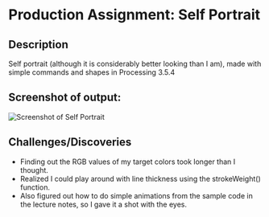 # Production Assignment: Self Portrait

## Description
Self portrait (although it is considerably better looking than I am), made with simple commands and shapes in Processing 3.5.4

## Screenshot of output:
![Screenshot of Self Portrait]()

## Challenges/Discoveries
* Finding out the RGB values of my target colors took longer than I thought.
* Realized I could play around with line thickness using the strokeWeight() function.
* Also figured out how to do simple animations from the sample code in the lecture notes, so I gave it a shot with the eyes.
